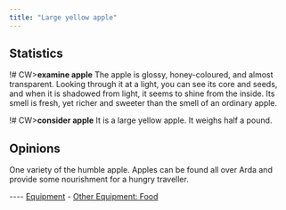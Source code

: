 ```yaml
---
title: "Large yellow apple"
---
```


## Statistics

!# CW\>**examine apple**
The apple is glossy, honey-coloured, and almost transparent. Looking
through
it at a light, you can see its core and seeds, and when it is shadowed
from
light, it seems to shine from the inside. Its smell is fresh, yet richer
and
sweeter than the smell of an ordinary apple.

!# CW\>**consider apple**
It is a large yellow apple.
It weighs half a pound.

## Opinions

One variety of the humble apple. Apples can be found all over Arda and
provide some nourishment for a hungry traveller.


---- [Equipment](Equipment "wikilink") - [Other Equipment:
Food](Consumed_equipment "wikilink")
